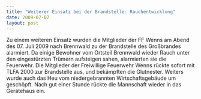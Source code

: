 ```yaml
---
title: "Weiterer Einsatz bei der Brandstelle: Rauchentwicklung"
date: 2009-07-07
layout: post
---
```


Zu einem weiteren Einsatz wurden die Mitglieder der FF Wenns am Abend des 07. Juli 2009 nach Brennwald zu der Brandstelle des Großbrandes alarmiert. Da einige Bewohner vom Ortsteil Brennwald wieder Rauch unter den eingestürzten Trümern aufsteigen sahen, alarmierten sie die Feuerwehr. Die Mitglieder der Freiwillige Feuerwehr Wenns rückte sofort mit TLFA 2000 zur Brandstelle aus, und bekämpften die Glutnester. Weiters wurde auch das Heu vom niedergebrannten Wirtschaftsgebäude um geschöpft. Nach gut einer Stunde rückte die Mannschaft wieder in das Gerätehaus ein.